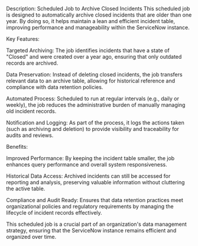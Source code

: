 Description: Scheduled Job to Archive Closed Incidents
This scheduled job is designed to automatically archive closed incidents that are older than one year. By doing so, it helps maintain a lean and efficient incident table, improving performance and manageability within the ServiceNow instance.

Key Features:

Targeted Archiving: The job identifies incidents that have a state of "Closed" and were created over a year ago, ensuring that only outdated records are archived.

Data Preservation: Instead of deleting closed incidents, the job transfers relevant data to an archive table, allowing for historical reference and compliance with data retention policies.

Automated Process: Scheduled to run at regular intervals (e.g., daily or weekly), the job reduces the administrative burden of manually managing old incident records.

Notification and Logging: As part of the process, it logs the actions taken (such as archiving and deletion) to provide visibility and traceability for audits and reviews.

Benefits:

Improved Performance: By keeping the incident table smaller, the job enhances query performance and overall system responsiveness.

Historical Data Access: Archived incidents can still be accessed for reporting and analysis, preserving valuable information without cluttering the active table.

Compliance and Audit Ready: Ensures that data retention practices meet organizational policies and regulatory requirements by managing the lifecycle of incident records effectively.

This scheduled job is a crucial part of an organization's data management strategy, ensuring that the ServiceNow instance remains efficient and organized over time.
